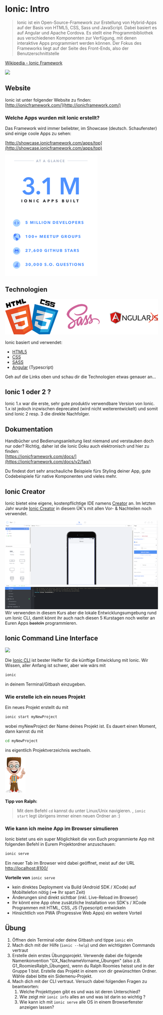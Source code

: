 # Ionic: Intro

> Ionic ist ein Open-Source-Framework zur Erstellung von Hybrid-Apps auf der Basis von HTML5, CSS, Sass und JavaScript. Dabei basiert es auf Angular und Apache Cordova. Es stellt eine Programmbibliothek aus verschiedenen Komponenten zur Verfügung, mit denen interaktive Apps programmiert werden können. Der Fokus des Frameworks liegt auf der Seite des Front-Ends, also der Benutzerschnittstelle

[Wikipedia - Ionic Framework](https://enz.lu/7t)

![](https://github.com/IctBerufsbildungZentralschweiz/modul-335/tree/4fd708292f5edca996163bd7205d0ebb1762778c/_allgemein/ionic-logo.png)

## Website

Ionic ist unter folgender Website zu finden:  
[http://ionicframework.com/](http://ionicframework.com/)

### Welche Apps wurden mit Ionic erstellt?

Das Framework wird immer beliebter, im Showcase \(deutsch. Schaufenster\) sind einige coole Apps zu sehen:

[http://showcase.ionicframework.com/apps/top](http://showcase.ionicframework.com/apps/top)

![](../.gitbook/assets/ionic-usage.png)

## Technologien

![](../.gitbook/assets/html_css_angular.png)

Ionic basiert und verwendet:

* [HTML5](https://de.wikipedia.org/wiki/HTML5)
* [CSS](https://de.wikipedia.org/wiki/Cascading_Style_Sheets)
* [SASS](http://sass-lang.com/)
* [Angular](https://angularjs.org/) \(Typescript\)

Geh auf die Links oben und schau dir die Technologien etwas genauer an...

## Ionic 1 oder 2 ?

Ionic 1.x war die erste, sehr gute produktiv verwendbare Version von Ionic. 1.x ist jedoch inzwischen deprecated \(wird nicht weiterentwickelt\) und somit sind Ionic 2 resp. 3 die direkte Nachfolger.

## Dokumentation

Handbücher und Bedienungsanleitung liest niemand und verstauben doch nur oder? Richtig, daher ist die Ionic Doku auch elektronisch und hier zu finden:  
[https://ionicframework.com/docs/](https://ionicframework.com/docs/v2/faq/)

Du findest dort sehr anschauliche Beispiele fürs Styling deiner App, gute Codebeispiele für native Komponenten und vieles mehr.

## Ionic Creator

Ionic bietet eine eigene, kostenpflichtige IDE namens [Creator](https://creator.ionic.io/app/login) an. Im letzten Jahr wurde [Ionic Creator](https://creator.ionic.io/app/login) in diesem ÜK's mit allen Vor- & Nachteilen noch verwendet.

![](../.gitbook/assets/ionic_creator.png)  
Wir verwenden in diesem Kurs aber die lokale Entwicklungsumgebung rund um Ionic CLI, damit könnt ihr auch nach diesen 5 Kurstagen noch weiter an Euren Apps ~~basteln~~ programmieren.

## Ionic Command Line Interface

![](https://ionicframework.com/img/docs/symbols/docs-cli-symbol@2x.png)

Die [Ionic CLI](https://ionicframework.com/docs/cli/) ist bester Helfer für die künftige Entwicklung mit Ionic. Wir Wissen, aller Anfang ist schwer, aber wie wärs mit

```bash
ionic
```

in deinem Terminal/Gitbash einzugeben.

### Wie erstelle ich ein neues Projekt

Ein neues Projekt erstellt du mit

```bash
ionic start myNewProject
```

wobei myNewProject der Name deines Projekt ist. Es dauert einen Moment, dann kannst du mit

```bash
cd myNewProject
```

ins eigentlich Projektverzeichnis wechseln.

![](../.gitbook/assets/ralph_tipp.png)

**Tipp von Ralph:**

> Mit dem Befehl `cd` kannst du unter Linux/Unix navigieren. , `ionic start` legt übrigens immer einen neuen Ordner an :\)

### Wie kann ich meine App im Browser simulieren

Ionic bietet uns ein super Möglichkeit die von Euch programmierte App mit folgenden Befehl in Eurem Projektordner anzuschauen:

```bash
ionic serve
```

Ein neuer Tab im Browser wird dabei geöffnet, meist auf der URL [http://localhost:8100/](http://localhost:8100/)

**Vorteile von** `ionic serve`

* kein direktes Deployment via Build \(Android SDK / XCode\) auf Mobiltelefon nötig \(==&gt; Ihr spart Zeit\)
* Änderungen sind direkt sichtbar \(inkl. Live-Reload im Browser\)
* Ihr könnt eine App ohne zusätzliche Installation von SDK's / XCode Programmen mit HTML, CSS, JS \(Typescript\) entwickeln
* Hinsichtlich von PWA \(Progressive Web Apps\) ein weitere Vorteil

## Übung

1. Öffnen dein Terminal oder deine Gitbash und tippe `ionic` ein
2. Mach dich mit der Hilfe \(`ionic --help`\) und den wichtigsten Commands vertraut
3. Erstelle dein erstes Übungsprojekt. Verwende dabei die folgende Namenkonvention "GX\_NachnameVorname\_Übungen" \(also z.B. G1\_RoomiesRalph\_Übungen\), wenn du Ralph Roomies heisst und in der Gruppe 1 bist. Erstelle das Projekt in einem von dir gewünschten Ordner. Wähle dabei bitte ein Sidemenu-Projekt.
4. Mach dich mit der CLI vertraut. Versuch dabei folgenden Fragen zu beantworten:
   1. Welche Projekttypen gibt es und was ist deren Unterschied?
   2. Wie zeigt mir `ionic info` alles an und was ist darin so wichtig ?
   3. Wie kann ich mit `ionic serve` alle OS in einem Browserfenster anzeigen lassen?

